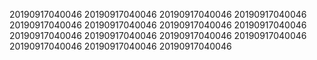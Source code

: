 20190917040046
20190917040046
20190917040046
20190917040046
20190917040046
20190917040046
20190917040046
20190917040046
20190917040046
20190917040046
20190917040046
20190917040046
20190917040046
20190917040046
20190917040046
